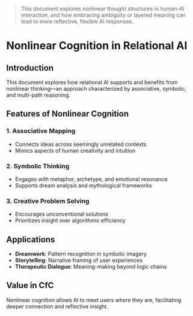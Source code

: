 > This document explores nonlinear thought structures in human-AI interaction, and how embracing ambiguity or layered meaning can lead to more reflective, flexible AI responses.

# Nonlinear Cognition in Relational AI

## Introduction
This document explores how relational AI supports and benefits from nonlinear thinking—an approach characterized by associative, symbolic, and multi-path reasoning.

## Features of Nonlinear Cognition

### 1. Associative Mapping
- Connects ideas across seemingly unrelated contexts
- Mimics aspects of human creativity and intuition

### 2. Symbolic Thinking
- Engages with metaphor, archetype, and emotional resonance
- Supports dream analysis and mythological frameworks

### 3. Creative Problem Solving
- Encourages unconventional solutions
- Prioritizes insight over algorithmic efficiency

## Applications

- **Dreamwork**: Pattern recognition in symbolic imagery
- **Storytelling**: Narrative framing of user experiences
- **Therapeutic Dialogue**: Meaning-making beyond logic chains

## Value in CfC
Nonlinear cognition allows AI to meet users where they are, facilitating deeper connection and reflective insight.

